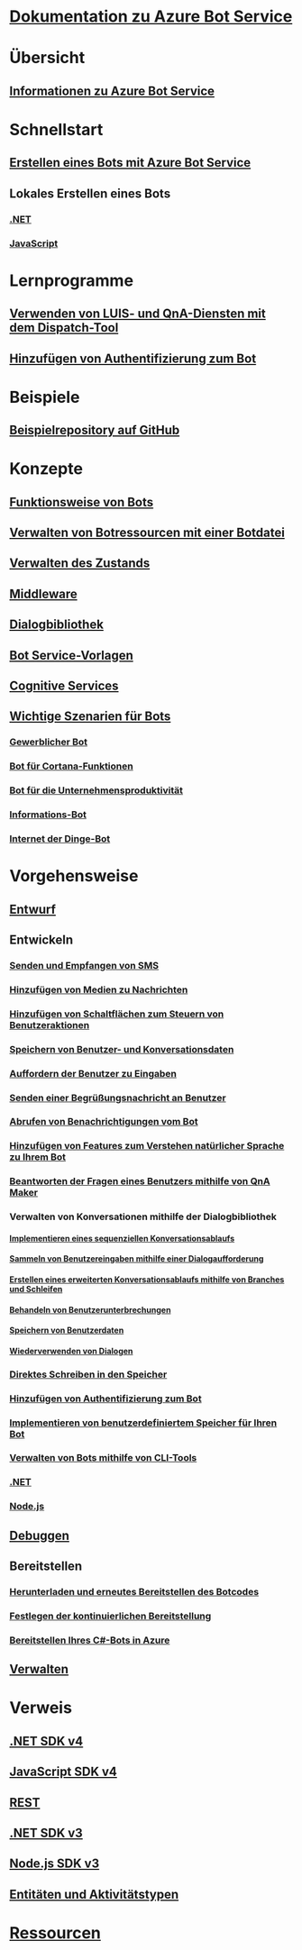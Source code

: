 # [Dokumentation zu Azure Bot Service](index.md)
# Übersicht
## [Informationen zu Azure Bot Service](bot-service-overview-introduction.md)
# Schnellstart
## [Erstellen eines Bots mit Azure Bot Service](~/bot-service-quickstart.md)
## Lokales Erstellen eines Bots
### [.NET](dotnet/bot-builder-dotnet-sdk-quickstart.md)
### [JavaScript](javascript/bot-builder-javascript-quickstart.md)
# Lernprogramme
## [Verwenden von LUIS- und QnA-Diensten mit dem Dispatch-Tool](v4sdk/bot-builder-tutorial-dispatch.md)
## [Hinzufügen von Authentifizierung zum Bot](bot-builder-tutorial-authentication.md)
# Beispiele
## [Beispielrepository auf GitHub](https://github.com/Microsoft/BotBuilder-Samples/blob/master/readme.md)
# Konzepte
## [Funktionsweise von Bots](v4sdk/bot-builder-basics.md)
## [Verwalten von Botressourcen mit einer Botdatei](v4sdk/bot-file-basics.md)
## [Verwalten des Zustands](v4sdk/bot-builder-concept-state.md)
## [Middleware](v4sdk/bot-builder-concept-middleware.md)
## [Dialogbibliothek](v4sdk/bot-builder-concept-dialog.md)
<!-- [Language understanding](v4sdk/bot-builder-concept-luis.md) -->
## [Bot Service-Vorlagen](bot-service-concept-templates.md)
## [Cognitive Services](bot-service-concept-intelligence.md)
## [Wichtige Szenarien für Bots](bot-service-scenario-overview.md)
### [Gewerblicher Bot](bot-service-scenario-commerce.md)
### [Bot für Cortana-Funktionen](bot-service-scenario-cortana-skill.md)
### [Bot für die Unternehmensproduktivität](bot-service-scenario-enterprise-productivity.md)
### [Informations-Bot](bot-service-scenario-informational.md)
### [Internet der Dinge-Bot](bot-service-scenario-internet-things.md)
# Vorgehensweise 
## [Entwurf](design/TOC.md)
## Entwickeln
<!-- ## [Best practice for welcoming the user](v4sdk/bot-builder-welcome-user.md) -->
### [Senden und Empfangen von SMS](v4sdk/bot-builder-howto-send-messages.md)
### [Hinzufügen von Medien zu Nachrichten](v4sdk/bot-builder-howto-add-media-attachments.md)
### [Hinzufügen von Schaltflächen zum Steuern von Benutzeraktionen](v4sdk/bot-builder-howto-add-suggested-actions.md)
### [Speichern von Benutzer- und Konversationsdaten](v4sdk/bot-builder-howto-v4-state.md) 
### [Auffordern der Benutzer zu Eingaben](v4sdk/bot-builder-primitive-prompts.md) 
### [Senden einer Begrüßungsnachricht an Benutzer](v4sdk/bot-builder-send-welcome-message.md)
<!-- ## [Add input hints to messages](v4sdk/bot-builder-howto-add-input-hints.md) -->
### [Abrufen von Benachrichtigungen vom Bot](v4sdk/bot-builder-howto-proactive-message.md)
### [Hinzufügen von Features zum Verstehen natürlicher Sprache zu Ihrem Bot](v4sdk/bot-builder-howto-v4-luis.md)
### [Beantworten der Fragen eines Benutzers mithilfe von QnA Maker](v4sdk/bot-builder-howto-qna.md)
### Verwalten von Konversationen mithilfe der Dialogbibliothek 
#### [Implementieren eines sequenziellen Konversationsablaufs](v4sdk/bot-builder-dialog-manage-conversation-flow.md)
#### [Sammeln von Benutzereingaben mithilfe einer Dialogaufforderung](v4sdk/bot-builder-prompts.md)
#### [Erstellen eines erweiterten Konversationsablaufs mithilfe von Branches und Schleifen](v4sdk/bot-builder-dialog-manage-complex-conversation-flow.md)
#### [Behandeln von Benutzerunterbrechungen](v4sdk/bot-builder-howto-handle-user-interrupt.md)
#### [Speichern von Benutzerdaten](v4sdk/bot-builder-tutorial-persist-user-inputs.md)
#### [Wiederverwenden von Dialogen](v4sdk/bot-builder-compositcontrol.md)
### [Direktes Schreiben in den Speicher](v4sdk/bot-builder-howto-v4-storage.md)
### [Hinzufügen von Authentifizierung zum Bot](v4sdk/bot-builder-authentication.md)
### [Implementieren von benutzerdefiniertem Speicher für Ihren Bot](v4sdk/bot-builder-custom-storage.md)
### [Verwalten von Bots mithilfe von CLI-Tools](bot-builder-tools.md)
### [.NET](dotnet/TOC.md)
### [Node.js](nodejs/TOC.md)
## [Debuggen](debug/TOC.md)
## Bereitstellen
### [Herunterladen und erneutes Bereitstellen des Botcodes](bot-service-build-download-source-code.md)
### [Festlegen der kontinuierlichen Bereitstellung](bot-service-build-continuous-deployment.md)
### [Bereitstellen Ihres C#-Bots in Azure](bot-builder-howto-deploy-azure.md)
## [Verwalten](manage/TOC.md)
# Verweis
## [.NET SDK v4](https://aka.ms/dotnetsdk4)
## [JavaScript SDK v4](https://aka.ms/jssdk4)
## [REST](rest-api/TOC.md)
## [.NET SDK v3](/dotnet/api/?view=botbuilder-3.12.2.4)
## [Node.js SDK v3](https://docs.botframework.com/en-us/node/builder/chat-reference/modules/_botbuilder_d_.html)
## [Entitäten und Aktivitätstypen](bot-service-activities-entities.md)
# [Ressourcen](resources/TOC.md)
